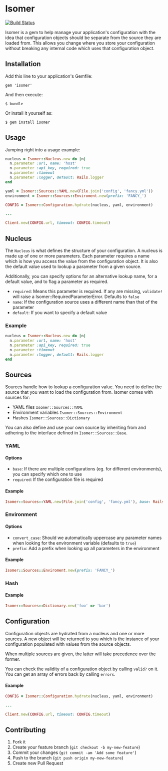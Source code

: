 # Isomer

[![Build Status](https://travis-ci.org/pguelpa/isomer.png?branch=master)](https://travis-ci.org/pguelpa/isomer)

Isomer is a gem to help manage your application's configuration with the idea that configuration objects should be separate from the source they are loaded from. This allows you change where you store your configuration without breaking any internal code which uses that configuration object.

## Installation

Add this line to your application's Gemfile:

    gem 'isomer'

And then execute:

    $ bundle

Or install it yourself as:

    $ gem install isomer

## Usage

Jumping right into a usage example:

```ruby
nucleus = Isomer::Nucleus.new do |n|
  n.parameter :url, name: 'host'
  n.parameter :api_key, required: true
  n.parameter :timeout
  n.parameter :logger, default: Rails.logger
end

yaml = Isomer::Sources::YAML.new(File.join('config', 'fancy.yml'))
environment = Isomer::Sources::Enviroment.new(prefix: 'FANCY_')

CONFIG = Isomer::Configuration.hydrate(nucleus, yaml, environment)

...

Client.new(CONFIG.url, timeout: CONFIG.timeout)
```

## Nucleus

The `Nucleus` is what defines the structure of your configuration. A nucleus is made up of one or more parameters. Each parameter requires a name which is how you access the value from the configuration object. It is also the default value used to lookup a parameter from a given source.

Additionally, you can specify options for an alternative lookup name, for a default value, and to flag a parameter as required.

* `required`: Means this parameter is required.  If any are missing, `validate!` will raise a Isomer::RequiredParameterError.  Defaults to `false`
* `name`: If the configuration source uses a different name than that of the parameter
* `default`: If you want to specify a default value

### Example

```ruby
nucleus = Isomer::Nucleus.new do |n|
  n.parameter :url, name: 'host'
  n.parameter :api_key, required: true
  n.parameter :timeout
  n.parameter :logger, default: Rails.logger
end
```

## Sources

Sources handle how to lookup a configuration value. You need to define the source that you want to load the configuration from. Isomer comes with sources for:

- YAML files `Isomer::Sources::YAML`
- Environment variables `Isomer::Sources::Environment`
- Hashes `Isomer::Sources::Dictionary`

You can also define and use your own source by inheriting from and adhering to the interface defined in `Isomer::Sources::Base`.

### YAML

#### Options

* `base`: If there are multiple configurations (eg. for different environments), you can specify which one to use
* `required`: If the configuration file is required

#### Example

```ruby
Isomer::Sources::YAML.new(File.join('config', 'fancy.yml'), base: Rails.env, required: true)
```

### Environment

#### Options

* `convert_case`: Should we automatically uppercase any parameter names when looking for the environment variable (defaults to `true`)
* `prefix`: Add a prefix when looking up all parameters in the environment

#### Example

```ruby
Isomer::Sources::Enviroment.new(prefix: 'FANCY_')
```

### Hash

#### Example

```ruby
Isomer::Sources::Dictionary.new('foo' => 'bar')
```

## Configuration


Configuration objects are hydrated from a nucleus and one or more sources. A new object will be returned to you which is the instance of your configuration populated with values from the source objects.

When multiple sources are given, the latter will take precedence over the former.

You can check the validity of a configuration object by calling `valid?` on it. You can get an array of errors back by calling `errors`.

#### Example

```ruby
CONFIG = Isomer::Configuration.hydrate(nucleus, yaml, environment)

...

Client.new(CONFIG.url, timeout: CONFIG.timeout)
```

## Contributing

1. Fork it
2. Create your feature branch (`git checkout -b my-new-feature`)
3. Commit your changes (`git commit -am 'Add some feature'`)
4. Push to the branch (`git push origin my-new-feature`)
5. Create new Pull Request
